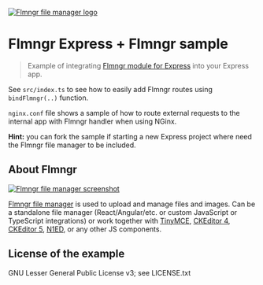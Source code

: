 [![Flmngr file manager logo](https://flmngr.com/img/favicons/favicon-64x64.png)](https://flmngr.com)

# Flmngr Express + Flmngr sample

> Example of integrating [Flmngr module for Express](https://flmngr.com/doc/install-file-manager-server-node-express) into your Express app.

See `src/index.ts` to see how to easily add Flmngr routes using `bindFlmngr(..)` function.

`nginx.conf` file shows a sample of how to route external requests to the internal app with Flmngr handler when using NGinx.

**Hint:** you can fork the sample if starting a new Express project where need the Flmngr file manager to be included.


## About Flmngr

[![Flmngr file manager screenshot](https://flmngr.com/img/browsing.jpg)](https://flmngr.com)

[Flmngr file manager](https://flmngr.com) is used to upload and manage files and images. Can be a standalone file manager (React/Angular/etc. or custom JavaScript or TypeScript integrations) or work together with [TinyMCE](https://flmngr.com/doc/install-tinymce-plugin), [CKEditor&nbsp;4](https://flmngr.com/doc/install-ckeditor-plugin), [CKEditor&nbsp;5](https://flmngr.com/doc/install-ckeditor-5-plugin), [N1ED](https://n1ed.com), or any other JS components.


## License of the example

GNU Lesser General Public License v3; see LICENSE.txt